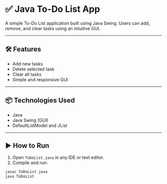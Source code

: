 # ✅ Java To-Do List App

A simple To-Do List application built using Java Swing. Users can add, remove, and clear tasks using an intuitive GUI.

---

## 🛠️ Features

- Add new tasks
- Delete selected task
- Clear all tasks
- Simple and responsive GUI

---

## 📦 Technologies Used

- Java
- Java Swing (GUI)
- DefaultListModel and JList

---

## ▶️ How to Run

1. Open `ToDoList.java` in any IDE or text editor.
2. Compile and run:
```bash
javac ToDoList.java
java ToDoList
